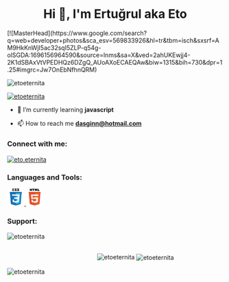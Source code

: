 <h1 align="center">Hi 👋, I'm Ertuğrul aka Eto</h1>
[![MasterHead](https://www.google.com/search?q=web+developer+photos&sca_esv=569833926&hl=tr&tbm=isch&sxsrf=AM9HkKnWjI5ac32sqI5ZLP-q54g-olSGDA:1696156964590&source=lnms&sa=X&ved=2ahUKEwjj4-2K1dSBAxVtVPEDHQz6DZgQ_AUoAXoECAEQAw&biw=1315&bih=730&dpr=1.25#imgrc=Jw7OnEbNfhnQRM)
<p align="left"> <img src="https://komarev.com/ghpvc/?username=etoeternita&label=Profile%20views&color=0e75b6&style=flat" alt="etoeternita" /> </p>

<p align="left"> <a href="https://github.com/ryo-ma/github-profile-trophy"><img src="https://github-profile-trophy.vercel.app/?username=etoeternita" alt="etoeternita" /></a> </p>

- 🌱 I’m currently learning **javascript**

- 📫 How to reach me **dasginn@hotmail.com**

<h3 align="left">Connect with me:</h3>
<p align="left">
<a href="https://instagram.com/eto.eternita" target="blank"><img align="center" src="https://raw.githubusercontent.com/rahuldkjain/github-profile-readme-generator/master/src/images/icons/Social/instagram.svg" alt="eto.eternita" height="30" width="40" /></a>
</p>

<h3 align="left">Languages and Tools:</h3>
<p align="left"> <a href="https://www.w3schools.com/css/" target="_blank" rel="noreferrer"> <img src="https://raw.githubusercontent.com/devicons/devicon/master/icons/css3/css3-original-wordmark.svg" alt="css3" width="40" height="40"/> </a> <a href="https://www.w3.org/html/" target="_blank" rel="noreferrer"> <img src="https://raw.githubusercontent.com/devicons/devicon/master/icons/html5/html5-original-wordmark.svg" alt="html5" width="40" height="40"/> </a> </p>

<h3 align="left">Support:</h3>
<p><a href="https://www.buymeacoffee.com/etoeternita"> <img align="left" src="https://cdn.buymeacoffee.com/buttons/v2/default-yellow.png" height="50" width="210" alt="etoeternita" /></a></p><br><br>

<p><img align="left" src="https://github-readme-stats.vercel.app/api/top-langs?username=etoeternita&show_icons=true&locale=en&layout=compact" alt="etoeternita" /></p>

<p>&nbsp;<img align="center" src="https://github-readme-stats.vercel.app/api?username=etoeternita&show_icons=true&locale=en" alt="etoeternita" /></p>

<p><img align="center" src="https://github-readme-streak-stats.herokuapp.com/?user=etoeternita&" alt="etoeternita" /></p>
